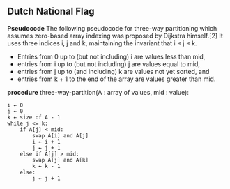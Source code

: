 ## Dutch National Flag 


**Pseudocode**
The following pseudocode for three-way partitioning which assumes zero-based array indexing was proposed by Dijkstra himself.[2] It uses three indices i, j and k, maintaining the invariant that i ≤ j ≤ k.

- Entries from 0 up to (but not including) i are values less than mid,
- entries from i up to (but not including) j are values equal to mid,
- entries from j up to (and including) k are values not yet sorted, and
- entries from k + 1 to the end of the array are values greater than mid.



**procedure** three-way-partition(A : array of values, mid : value):

    i ← 0
    j ← 0
    k ← size of A - 1
    while j <= k:
        if A[j] < mid:
            swap A[i] and A[j]
            i ← i + 1
            j ← j + 1
        else if A[j] > mid:
            swap A[j] and A[k]
            k ← k - 1
        else:
            j ← j + 1






